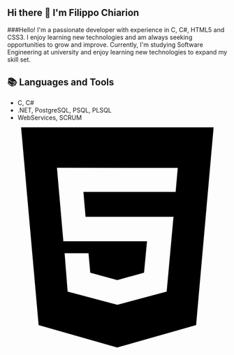 ## Hi there 👋 I'm Filippo Chiarion
###Hello! I'm a passionate developer with experience in C, C#, HTML5 and CSS3. I enjoy learning new technologies and am always seeking opportunities to grow and improve. Currently, I'm studying Software Engineering at university and enjoy learning new technologies to expand my skill set.

## 📚 Languages and Tools
- C, C#
- .NET, PostgreSQL, PSQL, PLSQL
- WebServices, SCRUM

<svg role="img" viewBox="0 0 24 24" xmlns="http://www.w3.org/2000/svg"><title>HTML5</title><path d="M1.5 0h21l-1.91 21.563L11.977 24l-8.564-2.438L1.5 0zm7.031 9.75l-.232-2.718 10.059.003.23-2.622L5.412 4.41l.698 8.01h9.126l-.326 3.426-2.91.804-2.955-.81-.188-2.11H6.248l.33 4.171L12 19.351l5.379-1.443.744-8.157H8.531z"/></svg>
